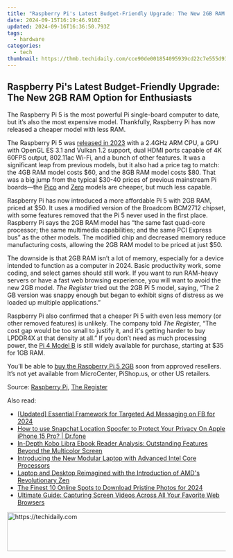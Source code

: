 ```yaml
---
title: "Raspberry Pi's Latest Budget-Friendly Upgrade: The New 2GB RAM Option for Enthusiasts"
date: 2024-09-15T16:19:46.910Z
updated: 2024-09-16T16:36:50.793Z
tags:
  - hardware
categories:
  - tech
thumbnail: https://thmb.techidaily.com/cce90de001854095939cd22c7e555d9393bc0bdf8a9fe07be68597eb9b7713ab.jpg
---
```


## Raspberry Pi's Latest Budget-Friendly Upgrade: The New 2GB RAM Option for Enthusiasts

The Raspberry Pi 5 is the most powerful Pi single-board computer to date, but it’s also the most expensive model. Thankfully, Raspberry Pi has now released a cheaper model with less RAM.

 The Raspberry Pi 5 was [released in 2023](https://howto.techidaily.com/play-store-not-working-on-oneplus-nord-3-5g-8-solutions-inside-drfone-by-drfone-fix-android-problems-fix-android-problems/) with a 2.4GHz ARM CPU, a GPU with OpenGL ES 3.1 and Vulkan 1.2 support, dual HDMI ports capable of 4K 60FPS output, 802.11ac Wi-Fi, and a bunch of other features. It was a significant leap from previous models, but it also had a price tag to match: the 4GB RAM model costs $60, and the 8GB RAM model costs $80\. That was a big jump from the typical $30-40 prices of previous mainstream Pi boards—the [Pico](https://www.raspberrypi.com/products/raspberry-pi-pico/) and [Zero](https://www.raspberrypi.com/products/raspberry-pi-zero-2-w/) models are cheaper, but much less capable.

 Raspberry Pi has now introduced a more affordable Pi 5 with 2GB RAM, priced at $50\. It uses a modified version of the Broadcom BCM2712 chipset, with some features removed that the Pi 5 never used in the first place. Raspberry Pi says the 2GB RAM model has “the same fast quad-core processor; the same multimedia capabilities; and the same PCI Express bus” as the other models. The modified chip and decreased memory reduce manufacturing costs, allowing the 2GB RAM model to be priced at just $50.

 The downside is that 2GB RAM isn’t a lot of memory, especially for a device intended to function as a computer in 2024\. Basic productivity work, some coding, and select games should still work. If you want to run RAM-heavy servers or have a fast web browsing experience, you will want to avoid the new 2GB model. _The Register_ tried out the 2GB Pi 5 model, saying, “The 2 GB version was snappy enough but began to exhibit signs of distress as we loaded up multiple applications.”

 Raspberry Pi also confirmed that a cheaper Pi 5 with even less memory (or other removed features) is unlikely. The company told _The Register_, “The cost gap would be too small to justify it, and it's getting harder to buy LPDDR4X at that density at all.” If you don’t need as much processing power, the [Pi 4 Model B](https://www.raspberrypi.com/products/raspberry-pi-4-model-b/) is still widely available for purchase, starting at $35 for 1GB RAM.

 You’ll be able to [buy the Raspberry Pi 5 2GB](https://www.raspberrypi.com/products/raspberry-pi-5/) soon from approved resellers. It’s not yet available from MicroCenter, PiShop.us, or other US retailers.

 Source: [Raspberry Pi](https://www.raspberrypi.com/news/2gb-raspberry-pi-5-on-sale-now-at-50/), [The Register](https://www.theregister.com/2024/08/19/raspberry%5Fpi%5F5%5F2gb/)

<ins class="adsbygoogle"
     style="display:block"
     data-ad-format="autorelaxed"
     data-ad-client="ca-pub-7571918770474297"
     data-ad-slot="1223367746"></ins>

<ins class="adsbygoogle"
     style="display:block"
     data-ad-client="ca-pub-7571918770474297"
     data-ad-slot="8358498916"
     data-ad-format="auto"
     data-full-width-responsive="true"></ins>

<span class="atpl-alsoreadstyle">Also read:</span>
<div><ul>
<li><a href="https://facebook-clips.techidaily.com/updated-essential-framework-for-targeted-ad-messaging-on-fb-for-2024/"><u>[Updated] Essential Framework for Targeted Ad Messaging on FB for 2024</u></a></li>
<li><a href="https://fake-location.techidaily.com/how-to-use-snapchat-location-spoofer-to-protect-your-privacy-on-apple-iphone-15-pro-drfone-by-drfone-virtual-ios/"><u>How to use Snapchat Location Spoofer to Protect Your Privacy On Apple iPhone 15 Pro? | Dr.fone</u></a></li>
<li><a href="https://hardware-reviews.techidaily.com/in-depth-kobo-libra-ebook-reader-analysis-outstanding-features-beyond-the-multicolor-screen/"><u>In-Depth Kobo Libra Ebook Reader Analysis: Outstanding Features Beyond the Multicolor Screen</u></a></li>
<li><a href="https://hardware-reviews.techidaily.com/introducing-the-new-modular-laptop-with-advanced-intel-core-processors/"><u>Introducing the New Modular Laptop with Advanced Intel Core Processors</u></a></li>
<li><a href="https://hardware-reviews.techidaily.com/laptop-and-desktop-reimagined-with-the-introduction-of-amds-revolutionary-zen/"><u>Laptop and Desktop Reimagined with the Introduction of AMD's Revolutionary Zen</u></a></li>
<li><a href="https://some-tips.techidaily.com/the-finest-10-online-spots-to-download-pristine-photos-for-2024/"><u>The Finest 10 Online Spots to Download Pristine Photos for 2024</u></a></li>
<li><a href="https://some-approaches.techidaily.com/ultimate-guide-capturing-screen-videos-across-all-your-favorite-web-browsers/"><u>Ultimate Guide: Capturing Screen Videos Across All Your Favorite Web Browsers</u></a></li>
</ul></div>

<!-- affiliate ads begin -->
<a href="https://appsumo.8odi.net/c/5597632/2118319/7443" target="_top" id="2118319">
  <img src="//a.impactradius-go.com/display-ad/7443-2118319" border="0" alt="https://techidaily.com" width="728" height="90"/>
</a>
<img height="0" width="0" src="https://appsumo.8odi.net/i/5597632/2118319/7443" style="position:absolute;visibility:hidden;" border="0" />
<!-- affiliate ads end -->

